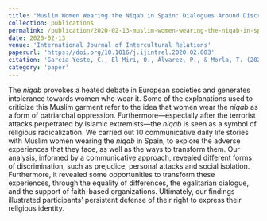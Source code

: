 ```yaml
---
title: "Muslim Women Wearing the Niqab in Spain: Dialogues Around Discrimination, Identity and Freedom"
collection: publications
permalink: /publication/2020-02-13-muslim-women-wearing-the-niqab-in-spain
date: 2020-02-13
venue: 'International Journal of Intercultural Relations'
paperurl: 'https://doi.org/10.1016/j.ijintrel.2020.02.003'
citation: 'Garcia Yeste, C., El Miri, O., Álvarez, P., & Morla, T. (2020). Muslim Women Wearing the Niqab in Spain: Dialogues Around Discrimination, Identity and Freedom. International Journal of Intercultural Relations, 75, 95-100.'
category: 'paper'
---
```


The *niqab* provokes a heated debate in European societies and generates intolerance towards women who wear it. Some of the explanations used to criticize this Muslim garment refer to the idea that women wear the *niqab* as a form of patriarchal oppression. Furthermore—especially after the terrorist attacks perpetrated by Islamic extremists—the *niqab* is seen as a symbol of religious radicalization. We carried out 10 communicative daily life stories with Muslim women wearing the *niqab* in Spain, to explore the adverse experiences that they face, as well as the ways to transform them. Our analysis, informed by a communicative approach, revealed different forms of discrimination, such as prejudice, personal attacks and social isolation. Furthermore, it revealed some opportunities to transform these experiences, through the equality of differences, the egalitarian dialogue, and the support of faith-based organizations. Ultimately, our findings illustrated participants’ persistent defense of their right to express their religious identity.
